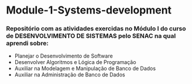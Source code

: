 # Module-1-Systems-development

### Repositório com as atividades exercidas no Módulo I do curso de DESENVOLVIMENTO DE SISTEMAS pelo SENAC na qual aprendi sobre:

- Planejar o Desenvolvimento de Software
- Desenvolver Algoritmos e Lógica de Programação
- Auxiliar na Modelagem e Manipulação de Banco de Dados 
- Auxiliar na Administração de Banco de Dados

